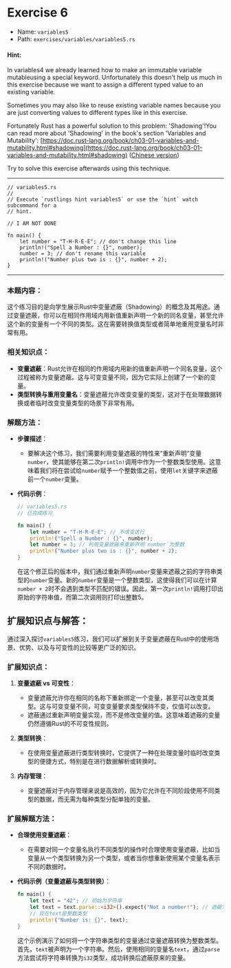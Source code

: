 # Exercise 6

- Name: ```variables5```
- Path: ```exercises/variables/variables5.rs```
#### Hint: 

In variables4 we already learned how to make an immutable variable mutableusing a special keyword. Unfortunately this doesn't help us much in this exercise because we want to assign a different typed value to an existing variable.

Sometimes you may also like to reuse existing variable names because you are just converting
values to different types like in this exercise.

Fortunately Rust has a powerful solution to this problem: 'Shadowing'!You can read more about 'Shadowing' in the book's section 'Variables and Mutability': [https://doc.rust-lang.org/book/ch03-01-variables-and-mutability.html#shadowing](https://doc.rust-lang.org/book/ch03-01-variables-and-mutability.html#shadowing) ([Chinese version](https://rustwiki.org/zh-CN/book/ch03-01-variables-and-mutability.html#%E9%81%AE%E8%94%BD))

Try to solve this exercise afterwards using this technique.


---



```rust,editable
// variables5.rs
//
// Execute `rustlings hint variables5` or use the `hint` watch subcommand for a
// hint.

// I AM NOT DONE

fn main() {
    let number = "T-H-R-E-E"; // don't change this line
    println!("Spell a Number : {}", number);
    number = 3; // don't rename this variable
    println!("Number plus two is : {}", number + 2);
}

```

---

### 本题内容：

这个练习目的是向学生展示Rust中变量遮蔽（Shadowing）的概念及其用途。通过变量遮蔽，你可以在相同作用域内用新值重新声明一个新的同名变量，甚至允许这个新的变量有一个不同的类型。这在需要转换值类型或者简单地重用变量名时非常有用。

### 相关知识点：

- **变量遮蔽**：Rust允许在相同的作用域内用新的值重新声明一个同名变量，这个过程被称为变量遮蔽。这与可变变量不同，因为它实际上创建了一个新的变量。
- **类型转换与重用变量名**：变量遮蔽允许改变变量的类型，这对于在处理数据转换或者临时改变变量类型的场景下非常有用。

### 解题方法：

- **步骤描述**：
  - 要解决这个练习，我们需要利用变量遮蔽的特性来“重新声明”变量`number`，使其能够在第二次`println!`调用中作为一个整数类型使用。这意味着我们将在尝试给`number`赋予一个整数值之前，使用`let`关键字来遮蔽前一个`number`变量。

- **代码示例**：
    ```rust
    // variables5.rs
    // 已完成练习
    
    fn main() {
        let number = "T-H-R-E-E"; // 不改变这行
        println!("Spell a Number : {}", number);
        let number = 3; // 利用变量遮蔽来重新声明`number`为整数
        println!("Number plus two is : {}", number + 2);
    }
    ```
    在这个修正后的版本中，我们通过重新声明`number`变量来遮蔽之前的字符串类型的`number`变量。新的`number`变量是一个整数类型，这使得我们可以在计算`number + 2`时不会遇到类型不匹配的错误。因此，第一次`println!`调用打印出原始的字符串值，而第二次调用则打印出整数5。

## 扩展知识点与解答：

通过深入探讨`variables5`练习，我们可以扩展到关于变量遮蔽在Rust中的使用场景、优势、以及与可变性的比较等更广泛的知识。

### 扩展知识点：

1. **变量遮蔽 vs 可变性**：
   - 变量遮蔽允许你在相同的名称下重新绑定一个变量，甚至可以改变其类型。这与可变变量不同，可变变量要求类型保持不变，仅值可以改变。
   - 遮蔽通过重新声明变量实现，而不是修改变量的值。这意味着遮蔽的变量仍然遵循Rust的不可变性规则。

2. **类型转换**：
   - 在使用变量遮蔽进行类型转换时，它提供了一种在处理变量时临时改变类型的便捷方式，特别是在进行数据解析或转换时。

3. **内存管理**：
   - 变量遮蔽对于内存管理来说是高效的，因为它允许在不同阶段使用不同类型的数据，而无需为每种类型分配单独的变量。

### 扩展解题方法：

- **合理使用变量遮蔽**：
  - 在需要对同一个变量名执行不同类型的操作时合理使用变量遮蔽，比如当变量从一个类型转换为另一个类型，或者当你想重新使用某个变量名表示不同的数据时。

- **代码示例（变量遮蔽与类型转换）**：
    ```rust
    fn main() {
        let text = "42"; // 初始为字符串
        let text = text.parse::<i32>().expect("Not a number!"); // 遮蔽为i32类型
        // 现在text是整数类型
        println!("Number is: {}", text);
    }
    ```
    这个示例演示了如何将一个字符串类型的变量通过变量遮蔽转换为整数类型。首先，`text`被声明为一个字符串。然后，使用相同的变量名`text`，通过`parse`方法尝试将字符串转换为`i32`类型，成功转换后遮蔽原来的变量。
